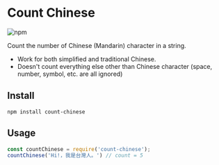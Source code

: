 # Count Chinese

![npm](https://img.shields.io/npm/v/count-chinese?style=flat-square)

Count the number of Chinese (Mandarin) character in a string.

- Work for both simplified and traditional Chinese.
- Doesn't count everything else other than Chinese character (space, number, symbol, etc. are all ignored)

## Install
```
npm install count-chinese
```

## Usage
```js
const countChinese = require('count-chinese');
countChinese('Hi!，我是台灣人。') // count = 5
```